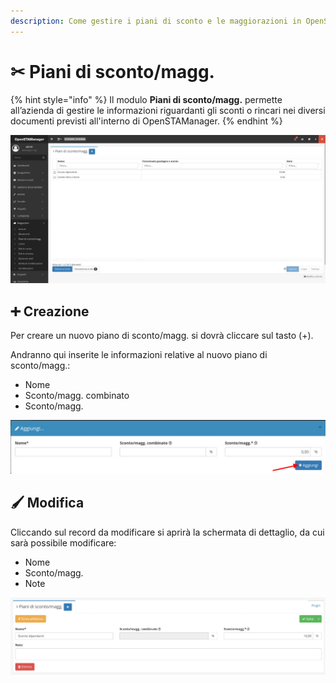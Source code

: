 ```yaml
---
description: Come gestire i piani di sconto e le maggiorazioni in OpenSTAManager
---
```


# ✂ Piani di sconto/magg.

{% hint style="info" %}
Il modulo **Piani di sconto/magg.** permette all’azienda di gestire le informazioni riguardanti gli sconti o rincari nei diversi documenti previsti all'interno di OpenSTAManager.
{% endhint %}

![](<../../../.gitbook/assets/image (230).png>)

## ➕ Creazione

Per creare un nuovo piano di sconto/magg. si dovrà cliccare sul tasto (+).

Andranno qui inserite le informazioni relative al nuovo piano di sconto/magg.:

* Nome
* Sconto/magg. combinato
* Sconto/magg.

![](<../../../.gitbook/assets/image (581).png>)

## 🖌️ Modifica

Cliccando sul record da modificare si aprirà la schermata di dettaglio, da cui sarà possibile modificare:

* Nome
* Sconto/magg.
* Note

![](<../../../.gitbook/assets/image (231).png>)
